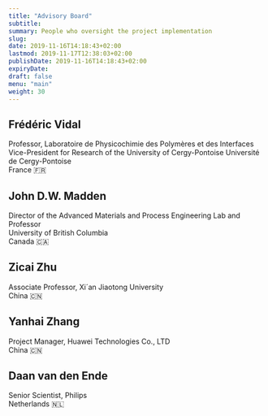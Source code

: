 ```yaml
---
title: "Advisory Board"
subtitle:
summary: People who oversight the project implementation
slug:
date: 2019-11-16T14:18:43+02:00
lastmod: 2019-11-17T12:38:03+02:00
publishDate: 2019-11-16T14:18:43+02:00
expiryDate: 
draft: false
menu: "main"
weight: 30
---
```


## Frédéric Vidal

Professor, Laboratoire de Physicochimie des Polymères et des Interfaces<br/>
Vice-President for Research of the University of Cergy-Pontoise Université de Cergy-Pontoise<br/>
France 🇫🇷

## John D.W. Madden

Director of the Advanced Materials and Process Engineering Lab and Professor<br/>
University of British Columbia<br/>
Canada 🇨🇦

## Zicai Zhu

Associate Professor, Xi´an Jiaotong University<br/>
China 🇨🇳

## Yanhai Zhang

Project Manager, Huawei Technologies Co., LTD<br/>
China 🇨🇳

## Daan van den Ende

Senior Scientist, Philips<br/>
Netherlands 🇳🇱
